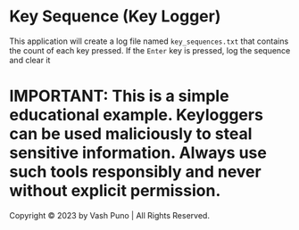 # Key Sequence (Key Logger)

This application will create a log file named `key_sequences.txt` that contains the count of each key pressed. If the `Enter` key is pressed, log the sequence and clear it

# IMPORTANT: This is a simple educational example. Keyloggers can be used maliciously to steal sensitive information. Always use such tools responsibly and never without explicit permission.

Copyright © 2023 by Vash Puno | All Rights Reserved.
